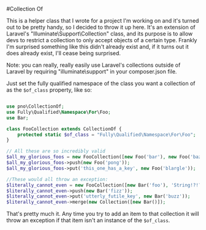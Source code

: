#Collection Of

This is a helper class that I wrote for a project I'm working on and it's turned out to be pretty handy, so I decided to throw it up here. It's an extension of Laravel's "Illuminate\Support\Collection" class, and its purpose is to allow devs to restrict a collection to only accept objects of a certain type. Frankly I'm surprised something like this didn't already exist and, if it turns out it does already exist, I'll cease being surprised.

Note: you can really, really easily use Laravel's collections outside of Laravel by requiring "illuminate\support" in your composer.json file.

Just set the fully qualified namespace of the class you want a collection of as the `$of_class` property, like so:

```php

use pno\CollectionOf;
use Fully\Qualified\Namespace\For\Foo;
use Bar;

class FooCollection extends CollectionOf {
    protected static $of_class = "Fully\Qualified\Namespace\For\Foo";
}

// All these are so incredibly valid
$all_my_glorious_foos = new FooCollection([new Foo('bar'), new Foo('baz'), new Foo('ping')]);
$all_my_glorious_foos->push(new Foo('pong'));
$all_my_glorious_foos->put('this_one_has_a_key', new Foo('blargle'));

//These would all throw an exception:
$literally_cannot_even = new FooCollection([new Bar('foo'), 'String!?!?', ['array???'], 12345]);
$literally_cannot_even->push(new Bar('fizz'));
$literally_cannot_even->put('utterly_futile_key', new Bar('buzz'));
$literally_cannot_even->merge(new Collection([new Bar()]);

```

That's pretty much it. Any time you try to add an item to that collection it will throw an exception if that item isn't an instance of the `$of_class`.
